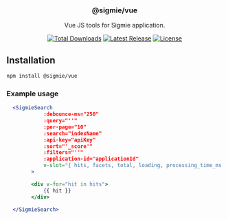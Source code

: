 <h3 align="center">
  @sigmie/vue
</h3>

<p align="center">
  Vue JS tools for Sigmie application.
</p>

<p align="center">
  <a href="https://www.npmjs.com/package/@sigmie/vue"><img src="https://img.shields.io/npm/dt/@sigmie/react.svg" alt="Total Downloads"></a>
  <a href="https://github.com/sigmie/vue/releases"><img src="https://img.shields.io/npm/v/@sigmie/react.svg" alt="Latest Release"></a>
  <a href="https://github.com/sigmie/vue/blob/main/LICENSE"><img src="https://img.shields.io/npm/l/@sigmie/react.svg" alt="License"></a>
</p>

## Installation

```sh
npm install @sigmie/vue
```

<!-- ## Documentation -->

<!-- For full documentation, visit [sigmie.com](https://sigmie.com). -->

### Example usage
```jsx
  <SigmieSearch
            :debounce-ms="250"
            :query="''"
            :per-page="10"
            :search="indexName"
            :api-key="apiKey"
            :sort="'_score'"
            :filters="''"
            :application-id="applicationId"
            v-slot="{ hits, facets, total, loading, processing_time_ms }"
        >

        <div v-for="hit in hits">
            {{ hit }}
        </div>

  </SigmieSearch>
```
